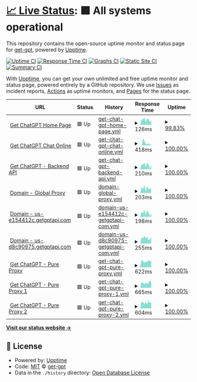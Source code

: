 # [📈 Live Status](https://status.getgptapi.com): <!--live status--> **🟩 All systems operational**

This repository contains the open-source uptime monitor and status page for [get-gpt](https://status.getgptapi.com), powered by [Upptime](https://github.com/upptime/upptime).

[![Uptime CI](https://github.com/get-gpt/upptime/workflows/Uptime%20CI/badge.svg)](https://github.com/get-gpt/upptime/actions?query=workflow%3A%22Uptime+CI%22)
[![Response Time CI](https://github.com/get-gpt/upptime/workflows/Response%20Time%20CI/badge.svg)](https://github.com/get-gpt/upptime/actions?query=workflow%3A%22Response+Time+CI%22)
[![Graphs CI](https://github.com/get-gpt/upptime/workflows/Graphs%20CI/badge.svg)](https://github.com/get-gpt/upptime/actions?query=workflow%3A%22Graphs+CI%22)
[![Static Site CI](https://github.com/get-gpt/upptime/workflows/Static%20Site%20CI/badge.svg)](https://github.com/get-gpt/upptime/actions?query=workflow%3A%22Static+Site+CI%22)
[![Summary CI](https://github.com/get-gpt/upptime/workflows/Summary%20CI/badge.svg)](https://github.com/get-gpt/upptime/actions?query=workflow%3A%22Summary+CI%22)

With [Upptime](https://upptime.js.org), you can get your own unlimited and free uptime monitor and status page, powered entirely by a GitHub repository. We use [Issues](https://github.com/get-gpt/upptime/issues) as incident reports, [Actions](https://github.com/get-gpt/upptime/actions) as uptime monitors, and [Pages](https://status.getgptapi.com) for the status page.

<!--start: status pages-->
<!-- This summary is generated by Upptime (https://github.com/upptime/upptime) -->
<!-- Do not edit this manually, your changes will be overwritten -->
<!-- prettier-ignore -->
| URL | Status | History | Response Time | Uptime |
| --- | ------ | ------- | ------------- | ------ |
| <img alt="" src="https://icons.duckduckgo.com/ip3/getgptapi.com.ico" height="13"> [Get ChatGPT Home Page](https://getgptapi.com) | 🟩 Up | [get-chat-gpt-home-page.yml](https://github.com/get-gpt/upptime/commits/HEAD/history/get-chat-gpt-home-page.yml) | <details><summary><img alt="Response time graph" src="./graphs/get-chat-gpt-home-page/response-time-week.png" height="20"> 126ms</summary><br><a href="https://status.getgptapi.com/history/get-chat-gpt-home-page"><img alt="Response time 119" src="https://img.shields.io/endpoint?url=https%3A%2F%2Fraw.githubusercontent.com%2Fget-gpt%2Fupptime%2FHEAD%2Fapi%2Fget-chat-gpt-home-page%2Fresponse-time.json"></a><br><a href="https://status.getgptapi.com/history/get-chat-gpt-home-page"><img alt="24-hour response time 62" src="https://img.shields.io/endpoint?url=https%3A%2F%2Fraw.githubusercontent.com%2Fget-gpt%2Fupptime%2FHEAD%2Fapi%2Fget-chat-gpt-home-page%2Fresponse-time-day.json"></a><br><a href="https://status.getgptapi.com/history/get-chat-gpt-home-page"><img alt="7-day response time 126" src="https://img.shields.io/endpoint?url=https%3A%2F%2Fraw.githubusercontent.com%2Fget-gpt%2Fupptime%2FHEAD%2Fapi%2Fget-chat-gpt-home-page%2Fresponse-time-week.json"></a><br><a href="https://status.getgptapi.com/history/get-chat-gpt-home-page"><img alt="30-day response time 119" src="https://img.shields.io/endpoint?url=https%3A%2F%2Fraw.githubusercontent.com%2Fget-gpt%2Fupptime%2FHEAD%2Fapi%2Fget-chat-gpt-home-page%2Fresponse-time-month.json"></a><br><a href="https://status.getgptapi.com/history/get-chat-gpt-home-page"><img alt="1-year response time 119" src="https://img.shields.io/endpoint?url=https%3A%2F%2Fraw.githubusercontent.com%2Fget-gpt%2Fupptime%2FHEAD%2Fapi%2Fget-chat-gpt-home-page%2Fresponse-time-year.json"></a></details> | <details><summary><a href="https://status.getgptapi.com/history/get-chat-gpt-home-page">99.83%</a></summary><a href="https://status.getgptapi.com/history/get-chat-gpt-home-page"><img alt="All-time uptime 99.87%" src="https://img.shields.io/endpoint?url=https%3A%2F%2Fraw.githubusercontent.com%2Fget-gpt%2Fupptime%2FHEAD%2Fapi%2Fget-chat-gpt-home-page%2Fuptime.json"></a><br><a href="https://status.getgptapi.com/history/get-chat-gpt-home-page"><img alt="24-hour uptime 100.00%" src="https://img.shields.io/endpoint?url=https%3A%2F%2Fraw.githubusercontent.com%2Fget-gpt%2Fupptime%2FHEAD%2Fapi%2Fget-chat-gpt-home-page%2Fuptime-day.json"></a><br><a href="https://status.getgptapi.com/history/get-chat-gpt-home-page"><img alt="7-day uptime 99.83%" src="https://img.shields.io/endpoint?url=https%3A%2F%2Fraw.githubusercontent.com%2Fget-gpt%2Fupptime%2FHEAD%2Fapi%2Fget-chat-gpt-home-page%2Fuptime-week.json"></a><br><a href="https://status.getgptapi.com/history/get-chat-gpt-home-page"><img alt="30-day uptime 99.87%" src="https://img.shields.io/endpoint?url=https%3A%2F%2Fraw.githubusercontent.com%2Fget-gpt%2Fupptime%2FHEAD%2Fapi%2Fget-chat-gpt-home-page%2Fuptime-month.json"></a><br><a href="https://status.getgptapi.com/history/get-chat-gpt-home-page"><img alt="1-year uptime 99.87%" src="https://img.shields.io/endpoint?url=https%3A%2F%2Fraw.githubusercontent.com%2Fget-gpt%2Fupptime%2FHEAD%2Fapi%2Fget-chat-gpt-home-page%2Fuptime-year.json"></a></details>
| <img alt="" src="https://icons.duckduckgo.com/ip3/chat.getgptapi.com.ico" height="13"> [Get ChatGPT Chat Online](https://chat.getgptapi.com) | 🟩 Up | [get-chat-gpt-chat-online.yml](https://github.com/get-gpt/upptime/commits/HEAD/history/get-chat-gpt-chat-online.yml) | <details><summary><img alt="Response time graph" src="./graphs/get-chat-gpt-chat-online/response-time-week.png" height="20"> 418ms</summary><br><a href="https://status.getgptapi.com/history/get-chat-gpt-chat-online"><img alt="Response time 308" src="https://img.shields.io/endpoint?url=https%3A%2F%2Fraw.githubusercontent.com%2Fget-gpt%2Fupptime%2FHEAD%2Fapi%2Fget-chat-gpt-chat-online%2Fresponse-time.json"></a><br><a href="https://status.getgptapi.com/history/get-chat-gpt-chat-online"><img alt="24-hour response time 257" src="https://img.shields.io/endpoint?url=https%3A%2F%2Fraw.githubusercontent.com%2Fget-gpt%2Fupptime%2FHEAD%2Fapi%2Fget-chat-gpt-chat-online%2Fresponse-time-day.json"></a><br><a href="https://status.getgptapi.com/history/get-chat-gpt-chat-online"><img alt="7-day response time 418" src="https://img.shields.io/endpoint?url=https%3A%2F%2Fraw.githubusercontent.com%2Fget-gpt%2Fupptime%2FHEAD%2Fapi%2Fget-chat-gpt-chat-online%2Fresponse-time-week.json"></a><br><a href="https://status.getgptapi.com/history/get-chat-gpt-chat-online"><img alt="30-day response time 308" src="https://img.shields.io/endpoint?url=https%3A%2F%2Fraw.githubusercontent.com%2Fget-gpt%2Fupptime%2FHEAD%2Fapi%2Fget-chat-gpt-chat-online%2Fresponse-time-month.json"></a><br><a href="https://status.getgptapi.com/history/get-chat-gpt-chat-online"><img alt="1-year response time 308" src="https://img.shields.io/endpoint?url=https%3A%2F%2Fraw.githubusercontent.com%2Fget-gpt%2Fupptime%2FHEAD%2Fapi%2Fget-chat-gpt-chat-online%2Fresponse-time-year.json"></a></details> | <details><summary><a href="https://status.getgptapi.com/history/get-chat-gpt-chat-online">100.00%</a></summary><a href="https://status.getgptapi.com/history/get-chat-gpt-chat-online"><img alt="All-time uptime 100.00%" src="https://img.shields.io/endpoint?url=https%3A%2F%2Fraw.githubusercontent.com%2Fget-gpt%2Fupptime%2FHEAD%2Fapi%2Fget-chat-gpt-chat-online%2Fuptime.json"></a><br><a href="https://status.getgptapi.com/history/get-chat-gpt-chat-online"><img alt="24-hour uptime 100.00%" src="https://img.shields.io/endpoint?url=https%3A%2F%2Fraw.githubusercontent.com%2Fget-gpt%2Fupptime%2FHEAD%2Fapi%2Fget-chat-gpt-chat-online%2Fuptime-day.json"></a><br><a href="https://status.getgptapi.com/history/get-chat-gpt-chat-online"><img alt="7-day uptime 100.00%" src="https://img.shields.io/endpoint?url=https%3A%2F%2Fraw.githubusercontent.com%2Fget-gpt%2Fupptime%2FHEAD%2Fapi%2Fget-chat-gpt-chat-online%2Fuptime-week.json"></a><br><a href="https://status.getgptapi.com/history/get-chat-gpt-chat-online"><img alt="30-day uptime 100.00%" src="https://img.shields.io/endpoint?url=https%3A%2F%2Fraw.githubusercontent.com%2Fget-gpt%2Fupptime%2FHEAD%2Fapi%2Fget-chat-gpt-chat-online%2Fuptime-month.json"></a><br><a href="https://status.getgptapi.com/history/get-chat-gpt-chat-online"><img alt="1-year uptime 100.00%" src="https://img.shields.io/endpoint?url=https%3A%2F%2Fraw.githubusercontent.com%2Fget-gpt%2Fupptime%2FHEAD%2Fapi%2Fget-chat-gpt-chat-online%2Fuptime-year.json"></a></details>
| <img alt="" src="https://icons.duckduckgo.com/ip3/i.getgptapi.com.ico" height="13"> [Get ChatGPT - Backend API](https://i.getgptapi.com/api/v1/ping) | 🟩 Up | [get-chat-gpt-backend-api.yml](https://github.com/get-gpt/upptime/commits/HEAD/history/get-chat-gpt-backend-api.yml) | <details><summary><img alt="Response time graph" src="./graphs/get-chat-gpt-backend-api/response-time-week.png" height="20"> 210ms</summary><br><a href="https://status.getgptapi.com/history/get-chat-gpt-backend-api"><img alt="Response time 210" src="https://img.shields.io/endpoint?url=https%3A%2F%2Fraw.githubusercontent.com%2Fget-gpt%2Fupptime%2FHEAD%2Fapi%2Fget-chat-gpt-backend-api%2Fresponse-time.json"></a><br><a href="https://status.getgptapi.com/history/get-chat-gpt-backend-api"><img alt="24-hour response time 295" src="https://img.shields.io/endpoint?url=https%3A%2F%2Fraw.githubusercontent.com%2Fget-gpt%2Fupptime%2FHEAD%2Fapi%2Fget-chat-gpt-backend-api%2Fresponse-time-day.json"></a><br><a href="https://status.getgptapi.com/history/get-chat-gpt-backend-api"><img alt="7-day response time 210" src="https://img.shields.io/endpoint?url=https%3A%2F%2Fraw.githubusercontent.com%2Fget-gpt%2Fupptime%2FHEAD%2Fapi%2Fget-chat-gpt-backend-api%2Fresponse-time-week.json"></a><br><a href="https://status.getgptapi.com/history/get-chat-gpt-backend-api"><img alt="30-day response time 210" src="https://img.shields.io/endpoint?url=https%3A%2F%2Fraw.githubusercontent.com%2Fget-gpt%2Fupptime%2FHEAD%2Fapi%2Fget-chat-gpt-backend-api%2Fresponse-time-month.json"></a><br><a href="https://status.getgptapi.com/history/get-chat-gpt-backend-api"><img alt="1-year response time 210" src="https://img.shields.io/endpoint?url=https%3A%2F%2Fraw.githubusercontent.com%2Fget-gpt%2Fupptime%2FHEAD%2Fapi%2Fget-chat-gpt-backend-api%2Fresponse-time-year.json"></a></details> | <details><summary><a href="https://status.getgptapi.com/history/get-chat-gpt-backend-api">100.00%</a></summary><a href="https://status.getgptapi.com/history/get-chat-gpt-backend-api"><img alt="All-time uptime 100.00%" src="https://img.shields.io/endpoint?url=https%3A%2F%2Fraw.githubusercontent.com%2Fget-gpt%2Fupptime%2FHEAD%2Fapi%2Fget-chat-gpt-backend-api%2Fuptime.json"></a><br><a href="https://status.getgptapi.com/history/get-chat-gpt-backend-api"><img alt="24-hour uptime 100.00%" src="https://img.shields.io/endpoint?url=https%3A%2F%2Fraw.githubusercontent.com%2Fget-gpt%2Fupptime%2FHEAD%2Fapi%2Fget-chat-gpt-backend-api%2Fuptime-day.json"></a><br><a href="https://status.getgptapi.com/history/get-chat-gpt-backend-api"><img alt="7-day uptime 100.00%" src="https://img.shields.io/endpoint?url=https%3A%2F%2Fraw.githubusercontent.com%2Fget-gpt%2Fupptime%2FHEAD%2Fapi%2Fget-chat-gpt-backend-api%2Fuptime-week.json"></a><br><a href="https://status.getgptapi.com/history/get-chat-gpt-backend-api"><img alt="30-day uptime 100.00%" src="https://img.shields.io/endpoint?url=https%3A%2F%2Fraw.githubusercontent.com%2Fget-gpt%2Fupptime%2FHEAD%2Fapi%2Fget-chat-gpt-backend-api%2Fuptime-month.json"></a><br><a href="https://status.getgptapi.com/history/get-chat-gpt-backend-api"><img alt="1-year uptime 100.00%" src="https://img.shields.io/endpoint?url=https%3A%2F%2Fraw.githubusercontent.com%2Fget-gpt%2Fupptime%2FHEAD%2Fapi%2Fget-chat-gpt-backend-api%2Fuptime-year.json"></a></details>
| <img alt="" src="https://icons.duckduckgo.com/ip3/api.getgptapi.com.ico" height="13"> [Domain - Global Proxy](https://api.getgptapi.com/api/v1/ping) | 🟩 Up | [domain-global-proxy.yml](https://github.com/get-gpt/upptime/commits/HEAD/history/domain-global-proxy.yml) | <details><summary><img alt="Response time graph" src="./graphs/domain-global-proxy/response-time-week.png" height="20"> 203ms</summary><br><a href="https://status.getgptapi.com/history/domain-global-proxy"><img alt="Response time 208" src="https://img.shields.io/endpoint?url=https%3A%2F%2Fraw.githubusercontent.com%2Fget-gpt%2Fupptime%2FHEAD%2Fapi%2Fdomain-global-proxy%2Fresponse-time.json"></a><br><a href="https://status.getgptapi.com/history/domain-global-proxy"><img alt="24-hour response time 87" src="https://img.shields.io/endpoint?url=https%3A%2F%2Fraw.githubusercontent.com%2Fget-gpt%2Fupptime%2FHEAD%2Fapi%2Fdomain-global-proxy%2Fresponse-time-day.json"></a><br><a href="https://status.getgptapi.com/history/domain-global-proxy"><img alt="7-day response time 203" src="https://img.shields.io/endpoint?url=https%3A%2F%2Fraw.githubusercontent.com%2Fget-gpt%2Fupptime%2FHEAD%2Fapi%2Fdomain-global-proxy%2Fresponse-time-week.json"></a><br><a href="https://status.getgptapi.com/history/domain-global-proxy"><img alt="30-day response time 208" src="https://img.shields.io/endpoint?url=https%3A%2F%2Fraw.githubusercontent.com%2Fget-gpt%2Fupptime%2FHEAD%2Fapi%2Fdomain-global-proxy%2Fresponse-time-month.json"></a><br><a href="https://status.getgptapi.com/history/domain-global-proxy"><img alt="1-year response time 208" src="https://img.shields.io/endpoint?url=https%3A%2F%2Fraw.githubusercontent.com%2Fget-gpt%2Fupptime%2FHEAD%2Fapi%2Fdomain-global-proxy%2Fresponse-time-year.json"></a></details> | <details><summary><a href="https://status.getgptapi.com/history/domain-global-proxy">100.00%</a></summary><a href="https://status.getgptapi.com/history/domain-global-proxy"><img alt="All-time uptime 100.00%" src="https://img.shields.io/endpoint?url=https%3A%2F%2Fraw.githubusercontent.com%2Fget-gpt%2Fupptime%2FHEAD%2Fapi%2Fdomain-global-proxy%2Fuptime.json"></a><br><a href="https://status.getgptapi.com/history/domain-global-proxy"><img alt="24-hour uptime 100.00%" src="https://img.shields.io/endpoint?url=https%3A%2F%2Fraw.githubusercontent.com%2Fget-gpt%2Fupptime%2FHEAD%2Fapi%2Fdomain-global-proxy%2Fuptime-day.json"></a><br><a href="https://status.getgptapi.com/history/domain-global-proxy"><img alt="7-day uptime 100.00%" src="https://img.shields.io/endpoint?url=https%3A%2F%2Fraw.githubusercontent.com%2Fget-gpt%2Fupptime%2FHEAD%2Fapi%2Fdomain-global-proxy%2Fuptime-week.json"></a><br><a href="https://status.getgptapi.com/history/domain-global-proxy"><img alt="30-day uptime 100.00%" src="https://img.shields.io/endpoint?url=https%3A%2F%2Fraw.githubusercontent.com%2Fget-gpt%2Fupptime%2FHEAD%2Fapi%2Fdomain-global-proxy%2Fuptime-month.json"></a><br><a href="https://status.getgptapi.com/history/domain-global-proxy"><img alt="1-year uptime 100.00%" src="https://img.shields.io/endpoint?url=https%3A%2F%2Fraw.githubusercontent.com%2Fget-gpt%2Fupptime%2FHEAD%2Fapi%2Fdomain-global-proxy%2Fuptime-year.json"></a></details>
| <img alt="" src="https://icons.duckduckgo.com/ip3/us-e154412c.getgptapi.com.ico" height="13"> [Domain - us-e154412c.getgptapi.com](https://us-e154412c.getgptapi.com/api/v1/ping) | 🟩 Up | [domain-us-e154412c-getgptapi-com.yml](https://github.com/get-gpt/upptime/commits/HEAD/history/domain-us-e154412c-getgptapi-com.yml) | <details><summary><img alt="Response time graph" src="./graphs/domain-us-e154412c-getgptapi-com/response-time-week.png" height="20"> 198ms</summary><br><a href="https://status.getgptapi.com/history/domain-us-e154412c-getgptapi-com"><img alt="Response time 205" src="https://img.shields.io/endpoint?url=https%3A%2F%2Fraw.githubusercontent.com%2Fget-gpt%2Fupptime%2FHEAD%2Fapi%2Fdomain-us-e154412c-getgptapi-com%2Fresponse-time.json"></a><br><a href="https://status.getgptapi.com/history/domain-us-e154412c-getgptapi-com"><img alt="24-hour response time 101" src="https://img.shields.io/endpoint?url=https%3A%2F%2Fraw.githubusercontent.com%2Fget-gpt%2Fupptime%2FHEAD%2Fapi%2Fdomain-us-e154412c-getgptapi-com%2Fresponse-time-day.json"></a><br><a href="https://status.getgptapi.com/history/domain-us-e154412c-getgptapi-com"><img alt="7-day response time 198" src="https://img.shields.io/endpoint?url=https%3A%2F%2Fraw.githubusercontent.com%2Fget-gpt%2Fupptime%2FHEAD%2Fapi%2Fdomain-us-e154412c-getgptapi-com%2Fresponse-time-week.json"></a><br><a href="https://status.getgptapi.com/history/domain-us-e154412c-getgptapi-com"><img alt="30-day response time 205" src="https://img.shields.io/endpoint?url=https%3A%2F%2Fraw.githubusercontent.com%2Fget-gpt%2Fupptime%2FHEAD%2Fapi%2Fdomain-us-e154412c-getgptapi-com%2Fresponse-time-month.json"></a><br><a href="https://status.getgptapi.com/history/domain-us-e154412c-getgptapi-com"><img alt="1-year response time 205" src="https://img.shields.io/endpoint?url=https%3A%2F%2Fraw.githubusercontent.com%2Fget-gpt%2Fupptime%2FHEAD%2Fapi%2Fdomain-us-e154412c-getgptapi-com%2Fresponse-time-year.json"></a></details> | <details><summary><a href="https://status.getgptapi.com/history/domain-us-e154412c-getgptapi-com">100.00%</a></summary><a href="https://status.getgptapi.com/history/domain-us-e154412c-getgptapi-com"><img alt="All-time uptime 100.00%" src="https://img.shields.io/endpoint?url=https%3A%2F%2Fraw.githubusercontent.com%2Fget-gpt%2Fupptime%2FHEAD%2Fapi%2Fdomain-us-e154412c-getgptapi-com%2Fuptime.json"></a><br><a href="https://status.getgptapi.com/history/domain-us-e154412c-getgptapi-com"><img alt="24-hour uptime 100.00%" src="https://img.shields.io/endpoint?url=https%3A%2F%2Fraw.githubusercontent.com%2Fget-gpt%2Fupptime%2FHEAD%2Fapi%2Fdomain-us-e154412c-getgptapi-com%2Fuptime-day.json"></a><br><a href="https://status.getgptapi.com/history/domain-us-e154412c-getgptapi-com"><img alt="7-day uptime 100.00%" src="https://img.shields.io/endpoint?url=https%3A%2F%2Fraw.githubusercontent.com%2Fget-gpt%2Fupptime%2FHEAD%2Fapi%2Fdomain-us-e154412c-getgptapi-com%2Fuptime-week.json"></a><br><a href="https://status.getgptapi.com/history/domain-us-e154412c-getgptapi-com"><img alt="30-day uptime 100.00%" src="https://img.shields.io/endpoint?url=https%3A%2F%2Fraw.githubusercontent.com%2Fget-gpt%2Fupptime%2FHEAD%2Fapi%2Fdomain-us-e154412c-getgptapi-com%2Fuptime-month.json"></a><br><a href="https://status.getgptapi.com/history/domain-us-e154412c-getgptapi-com"><img alt="1-year uptime 100.00%" src="https://img.shields.io/endpoint?url=https%3A%2F%2Fraw.githubusercontent.com%2Fget-gpt%2Fupptime%2FHEAD%2Fapi%2Fdomain-us-e154412c-getgptapi-com%2Fuptime-year.json"></a></details>
| <img alt="" src="https://icons.duckduckgo.com/ip3/us-d8c90975.getgptapi.com.ico" height="13"> [Domain - us-d8c90975.getgptapi.com](https://us-d8c90975.getgptapi.com/api/v1/ping) | 🟩 Up | [domain-us-d8c90975-getgptapi-com.yml](https://github.com/get-gpt/upptime/commits/HEAD/history/domain-us-d8c90975-getgptapi-com.yml) | <details><summary><img alt="Response time graph" src="./graphs/domain-us-d8c90975-getgptapi-com/response-time-week.png" height="20"> 255ms</summary><br><a href="https://status.getgptapi.com/history/domain-us-d8c90975-getgptapi-com"><img alt="Response time 257" src="https://img.shields.io/endpoint?url=https%3A%2F%2Fraw.githubusercontent.com%2Fget-gpt%2Fupptime%2FHEAD%2Fapi%2Fdomain-us-d8c90975-getgptapi-com%2Fresponse-time.json"></a><br><a href="https://status.getgptapi.com/history/domain-us-d8c90975-getgptapi-com"><img alt="24-hour response time 217" src="https://img.shields.io/endpoint?url=https%3A%2F%2Fraw.githubusercontent.com%2Fget-gpt%2Fupptime%2FHEAD%2Fapi%2Fdomain-us-d8c90975-getgptapi-com%2Fresponse-time-day.json"></a><br><a href="https://status.getgptapi.com/history/domain-us-d8c90975-getgptapi-com"><img alt="7-day response time 255" src="https://img.shields.io/endpoint?url=https%3A%2F%2Fraw.githubusercontent.com%2Fget-gpt%2Fupptime%2FHEAD%2Fapi%2Fdomain-us-d8c90975-getgptapi-com%2Fresponse-time-week.json"></a><br><a href="https://status.getgptapi.com/history/domain-us-d8c90975-getgptapi-com"><img alt="30-day response time 257" src="https://img.shields.io/endpoint?url=https%3A%2F%2Fraw.githubusercontent.com%2Fget-gpt%2Fupptime%2FHEAD%2Fapi%2Fdomain-us-d8c90975-getgptapi-com%2Fresponse-time-month.json"></a><br><a href="https://status.getgptapi.com/history/domain-us-d8c90975-getgptapi-com"><img alt="1-year response time 257" src="https://img.shields.io/endpoint?url=https%3A%2F%2Fraw.githubusercontent.com%2Fget-gpt%2Fupptime%2FHEAD%2Fapi%2Fdomain-us-d8c90975-getgptapi-com%2Fresponse-time-year.json"></a></details> | <details><summary><a href="https://status.getgptapi.com/history/domain-us-d8c90975-getgptapi-com">100.00%</a></summary><a href="https://status.getgptapi.com/history/domain-us-d8c90975-getgptapi-com"><img alt="All-time uptime 100.00%" src="https://img.shields.io/endpoint?url=https%3A%2F%2Fraw.githubusercontent.com%2Fget-gpt%2Fupptime%2FHEAD%2Fapi%2Fdomain-us-d8c90975-getgptapi-com%2Fuptime.json"></a><br><a href="https://status.getgptapi.com/history/domain-us-d8c90975-getgptapi-com"><img alt="24-hour uptime 100.00%" src="https://img.shields.io/endpoint?url=https%3A%2F%2Fraw.githubusercontent.com%2Fget-gpt%2Fupptime%2FHEAD%2Fapi%2Fdomain-us-d8c90975-getgptapi-com%2Fuptime-day.json"></a><br><a href="https://status.getgptapi.com/history/domain-us-d8c90975-getgptapi-com"><img alt="7-day uptime 100.00%" src="https://img.shields.io/endpoint?url=https%3A%2F%2Fraw.githubusercontent.com%2Fget-gpt%2Fupptime%2FHEAD%2Fapi%2Fdomain-us-d8c90975-getgptapi-com%2Fuptime-week.json"></a><br><a href="https://status.getgptapi.com/history/domain-us-d8c90975-getgptapi-com"><img alt="30-day uptime 100.00%" src="https://img.shields.io/endpoint?url=https%3A%2F%2Fraw.githubusercontent.com%2Fget-gpt%2Fupptime%2FHEAD%2Fapi%2Fdomain-us-d8c90975-getgptapi-com%2Fuptime-month.json"></a><br><a href="https://status.getgptapi.com/history/domain-us-d8c90975-getgptapi-com"><img alt="1-year uptime 100.00%" src="https://img.shields.io/endpoint?url=https%3A%2F%2Fraw.githubusercontent.com%2Fget-gpt%2Fupptime%2FHEAD%2Fapi%2Fdomain-us-d8c90975-getgptapi-com%2Fuptime-year.json"></a></details>
| <img alt="" src="https://icons.duckduckgo.com/ip3/proxy.getgptapi.com.ico" height="13"> [Get ChatGPT - Pure Proxy](https://proxy.getgptapi.com/v1/models) | 🟩 Up | [get-chat-gpt-pure-proxy.yml](https://github.com/get-gpt/upptime/commits/HEAD/history/get-chat-gpt-pure-proxy.yml) | <details><summary><img alt="Response time graph" src="./graphs/get-chat-gpt-pure-proxy/response-time-week.png" height="20"> 622ms</summary><br><a href="https://status.getgptapi.com/history/get-chat-gpt-pure-proxy"><img alt="Response time 643" src="https://img.shields.io/endpoint?url=https%3A%2F%2Fraw.githubusercontent.com%2Fget-gpt%2Fupptime%2FHEAD%2Fapi%2Fget-chat-gpt-pure-proxy%2Fresponse-time.json"></a><br><a href="https://status.getgptapi.com/history/get-chat-gpt-pure-proxy"><img alt="24-hour response time 596" src="https://img.shields.io/endpoint?url=https%3A%2F%2Fraw.githubusercontent.com%2Fget-gpt%2Fupptime%2FHEAD%2Fapi%2Fget-chat-gpt-pure-proxy%2Fresponse-time-day.json"></a><br><a href="https://status.getgptapi.com/history/get-chat-gpt-pure-proxy"><img alt="7-day response time 622" src="https://img.shields.io/endpoint?url=https%3A%2F%2Fraw.githubusercontent.com%2Fget-gpt%2Fupptime%2FHEAD%2Fapi%2Fget-chat-gpt-pure-proxy%2Fresponse-time-week.json"></a><br><a href="https://status.getgptapi.com/history/get-chat-gpt-pure-proxy"><img alt="30-day response time 643" src="https://img.shields.io/endpoint?url=https%3A%2F%2Fraw.githubusercontent.com%2Fget-gpt%2Fupptime%2FHEAD%2Fapi%2Fget-chat-gpt-pure-proxy%2Fresponse-time-month.json"></a><br><a href="https://status.getgptapi.com/history/get-chat-gpt-pure-proxy"><img alt="1-year response time 643" src="https://img.shields.io/endpoint?url=https%3A%2F%2Fraw.githubusercontent.com%2Fget-gpt%2Fupptime%2FHEAD%2Fapi%2Fget-chat-gpt-pure-proxy%2Fresponse-time-year.json"></a></details> | <details><summary><a href="https://status.getgptapi.com/history/get-chat-gpt-pure-proxy">100.00%</a></summary><a href="https://status.getgptapi.com/history/get-chat-gpt-pure-proxy"><img alt="All-time uptime 100.00%" src="https://img.shields.io/endpoint?url=https%3A%2F%2Fraw.githubusercontent.com%2Fget-gpt%2Fupptime%2FHEAD%2Fapi%2Fget-chat-gpt-pure-proxy%2Fuptime.json"></a><br><a href="https://status.getgptapi.com/history/get-chat-gpt-pure-proxy"><img alt="24-hour uptime 100.00%" src="https://img.shields.io/endpoint?url=https%3A%2F%2Fraw.githubusercontent.com%2Fget-gpt%2Fupptime%2FHEAD%2Fapi%2Fget-chat-gpt-pure-proxy%2Fuptime-day.json"></a><br><a href="https://status.getgptapi.com/history/get-chat-gpt-pure-proxy"><img alt="7-day uptime 100.00%" src="https://img.shields.io/endpoint?url=https%3A%2F%2Fraw.githubusercontent.com%2Fget-gpt%2Fupptime%2FHEAD%2Fapi%2Fget-chat-gpt-pure-proxy%2Fuptime-week.json"></a><br><a href="https://status.getgptapi.com/history/get-chat-gpt-pure-proxy"><img alt="30-day uptime 100.00%" src="https://img.shields.io/endpoint?url=https%3A%2F%2Fraw.githubusercontent.com%2Fget-gpt%2Fupptime%2FHEAD%2Fapi%2Fget-chat-gpt-pure-proxy%2Fuptime-month.json"></a><br><a href="https://status.getgptapi.com/history/get-chat-gpt-pure-proxy"><img alt="1-year uptime 100.00%" src="https://img.shields.io/endpoint?url=https%3A%2F%2Fraw.githubusercontent.com%2Fget-gpt%2Fupptime%2FHEAD%2Fapi%2Fget-chat-gpt-pure-proxy%2Fuptime-year.json"></a></details>
| <img alt="" src="https://icons.duckduckgo.com/ip3/proxy-1.getgptapi.com.ico" height="13"> [Get ChatGPT - Pure Proxy 1](https://proxy-1.getgptapi.com/v1/models) | 🟩 Up | [get-chat-gpt-pure-proxy-1.yml](https://github.com/get-gpt/upptime/commits/HEAD/history/get-chat-gpt-pure-proxy-1.yml) | <details><summary><img alt="Response time graph" src="./graphs/get-chat-gpt-pure-proxy-1/response-time-week.png" height="20"> 665ms</summary><br><a href="https://status.getgptapi.com/history/get-chat-gpt-pure-proxy-1"><img alt="Response time 670" src="https://img.shields.io/endpoint?url=https%3A%2F%2Fraw.githubusercontent.com%2Fget-gpt%2Fupptime%2FHEAD%2Fapi%2Fget-chat-gpt-pure-proxy-1%2Fresponse-time.json"></a><br><a href="https://status.getgptapi.com/history/get-chat-gpt-pure-proxy-1"><img alt="24-hour response time 654" src="https://img.shields.io/endpoint?url=https%3A%2F%2Fraw.githubusercontent.com%2Fget-gpt%2Fupptime%2FHEAD%2Fapi%2Fget-chat-gpt-pure-proxy-1%2Fresponse-time-day.json"></a><br><a href="https://status.getgptapi.com/history/get-chat-gpt-pure-proxy-1"><img alt="7-day response time 665" src="https://img.shields.io/endpoint?url=https%3A%2F%2Fraw.githubusercontent.com%2Fget-gpt%2Fupptime%2FHEAD%2Fapi%2Fget-chat-gpt-pure-proxy-1%2Fresponse-time-week.json"></a><br><a href="https://status.getgptapi.com/history/get-chat-gpt-pure-proxy-1"><img alt="30-day response time 670" src="https://img.shields.io/endpoint?url=https%3A%2F%2Fraw.githubusercontent.com%2Fget-gpt%2Fupptime%2FHEAD%2Fapi%2Fget-chat-gpt-pure-proxy-1%2Fresponse-time-month.json"></a><br><a href="https://status.getgptapi.com/history/get-chat-gpt-pure-proxy-1"><img alt="1-year response time 670" src="https://img.shields.io/endpoint?url=https%3A%2F%2Fraw.githubusercontent.com%2Fget-gpt%2Fupptime%2FHEAD%2Fapi%2Fget-chat-gpt-pure-proxy-1%2Fresponse-time-year.json"></a></details> | <details><summary><a href="https://status.getgptapi.com/history/get-chat-gpt-pure-proxy-1">100.00%</a></summary><a href="https://status.getgptapi.com/history/get-chat-gpt-pure-proxy-1"><img alt="All-time uptime 100.00%" src="https://img.shields.io/endpoint?url=https%3A%2F%2Fraw.githubusercontent.com%2Fget-gpt%2Fupptime%2FHEAD%2Fapi%2Fget-chat-gpt-pure-proxy-1%2Fuptime.json"></a><br><a href="https://status.getgptapi.com/history/get-chat-gpt-pure-proxy-1"><img alt="24-hour uptime 100.00%" src="https://img.shields.io/endpoint?url=https%3A%2F%2Fraw.githubusercontent.com%2Fget-gpt%2Fupptime%2FHEAD%2Fapi%2Fget-chat-gpt-pure-proxy-1%2Fuptime-day.json"></a><br><a href="https://status.getgptapi.com/history/get-chat-gpt-pure-proxy-1"><img alt="7-day uptime 100.00%" src="https://img.shields.io/endpoint?url=https%3A%2F%2Fraw.githubusercontent.com%2Fget-gpt%2Fupptime%2FHEAD%2Fapi%2Fget-chat-gpt-pure-proxy-1%2Fuptime-week.json"></a><br><a href="https://status.getgptapi.com/history/get-chat-gpt-pure-proxy-1"><img alt="30-day uptime 100.00%" src="https://img.shields.io/endpoint?url=https%3A%2F%2Fraw.githubusercontent.com%2Fget-gpt%2Fupptime%2FHEAD%2Fapi%2Fget-chat-gpt-pure-proxy-1%2Fuptime-month.json"></a><br><a href="https://status.getgptapi.com/history/get-chat-gpt-pure-proxy-1"><img alt="1-year uptime 100.00%" src="https://img.shields.io/endpoint?url=https%3A%2F%2Fraw.githubusercontent.com%2Fget-gpt%2Fupptime%2FHEAD%2Fapi%2Fget-chat-gpt-pure-proxy-1%2Fuptime-year.json"></a></details>
| <img alt="" src="https://icons.duckduckgo.com/ip3/proxy-2.getgptapi.com.ico" height="13"> [Get ChatGPT - Pure Proxy 2](https://proxy-2.getgptapi.com/v1/models) | 🟩 Up | [get-chat-gpt-pure-proxy-2.yml](https://github.com/get-gpt/upptime/commits/HEAD/history/get-chat-gpt-pure-proxy-2.yml) | <details><summary><img alt="Response time graph" src="./graphs/get-chat-gpt-pure-proxy-2/response-time-week.png" height="20"> 604ms</summary><br><a href="https://status.getgptapi.com/history/get-chat-gpt-pure-proxy-2"><img alt="Response time 620" src="https://img.shields.io/endpoint?url=https%3A%2F%2Fraw.githubusercontent.com%2Fget-gpt%2Fupptime%2FHEAD%2Fapi%2Fget-chat-gpt-pure-proxy-2%2Fresponse-time.json"></a><br><a href="https://status.getgptapi.com/history/get-chat-gpt-pure-proxy-2"><img alt="24-hour response time 619" src="https://img.shields.io/endpoint?url=https%3A%2F%2Fraw.githubusercontent.com%2Fget-gpt%2Fupptime%2FHEAD%2Fapi%2Fget-chat-gpt-pure-proxy-2%2Fresponse-time-day.json"></a><br><a href="https://status.getgptapi.com/history/get-chat-gpt-pure-proxy-2"><img alt="7-day response time 604" src="https://img.shields.io/endpoint?url=https%3A%2F%2Fraw.githubusercontent.com%2Fget-gpt%2Fupptime%2FHEAD%2Fapi%2Fget-chat-gpt-pure-proxy-2%2Fresponse-time-week.json"></a><br><a href="https://status.getgptapi.com/history/get-chat-gpt-pure-proxy-2"><img alt="30-day response time 620" src="https://img.shields.io/endpoint?url=https%3A%2F%2Fraw.githubusercontent.com%2Fget-gpt%2Fupptime%2FHEAD%2Fapi%2Fget-chat-gpt-pure-proxy-2%2Fresponse-time-month.json"></a><br><a href="https://status.getgptapi.com/history/get-chat-gpt-pure-proxy-2"><img alt="1-year response time 620" src="https://img.shields.io/endpoint?url=https%3A%2F%2Fraw.githubusercontent.com%2Fget-gpt%2Fupptime%2FHEAD%2Fapi%2Fget-chat-gpt-pure-proxy-2%2Fresponse-time-year.json"></a></details> | <details><summary><a href="https://status.getgptapi.com/history/get-chat-gpt-pure-proxy-2">100.00%</a></summary><a href="https://status.getgptapi.com/history/get-chat-gpt-pure-proxy-2"><img alt="All-time uptime 100.00%" src="https://img.shields.io/endpoint?url=https%3A%2F%2Fraw.githubusercontent.com%2Fget-gpt%2Fupptime%2FHEAD%2Fapi%2Fget-chat-gpt-pure-proxy-2%2Fuptime.json"></a><br><a href="https://status.getgptapi.com/history/get-chat-gpt-pure-proxy-2"><img alt="24-hour uptime 100.00%" src="https://img.shields.io/endpoint?url=https%3A%2F%2Fraw.githubusercontent.com%2Fget-gpt%2Fupptime%2FHEAD%2Fapi%2Fget-chat-gpt-pure-proxy-2%2Fuptime-day.json"></a><br><a href="https://status.getgptapi.com/history/get-chat-gpt-pure-proxy-2"><img alt="7-day uptime 100.00%" src="https://img.shields.io/endpoint?url=https%3A%2F%2Fraw.githubusercontent.com%2Fget-gpt%2Fupptime%2FHEAD%2Fapi%2Fget-chat-gpt-pure-proxy-2%2Fuptime-week.json"></a><br><a href="https://status.getgptapi.com/history/get-chat-gpt-pure-proxy-2"><img alt="30-day uptime 100.00%" src="https://img.shields.io/endpoint?url=https%3A%2F%2Fraw.githubusercontent.com%2Fget-gpt%2Fupptime%2FHEAD%2Fapi%2Fget-chat-gpt-pure-proxy-2%2Fuptime-month.json"></a><br><a href="https://status.getgptapi.com/history/get-chat-gpt-pure-proxy-2"><img alt="1-year uptime 100.00%" src="https://img.shields.io/endpoint?url=https%3A%2F%2Fraw.githubusercontent.com%2Fget-gpt%2Fupptime%2FHEAD%2Fapi%2Fget-chat-gpt-pure-proxy-2%2Fuptime-year.json"></a></details>

<!--end: status pages-->

[**Visit our status website →**](https://status.getgptapi.com)

## 📄 License

- Powered by: [Upptime](https://github.com/upptime/upptime)
- Code: [MIT](./LICENSE) © [get-gpt](https://status.getgptapi.com)
- Data in the `./history` directory: [Open Database License](https://opendatacommons.org/licenses/odbl/1-0/)
